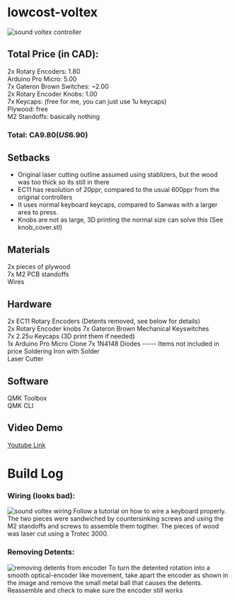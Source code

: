 # lowcost-voltex
![sound voltex controller](https://i.imgur.com/nk6UyFn.jpg)
## Total Price (in CAD):  
2x Rotary Encoders: 1.80  
Arduino Pro Micro: 5.00  
7x Gateron Brown Switches: ~2.00  
2x Rotary Encoder Knobs: 1.00  
7x Keycaps: (free for me, you can just use 1u keycaps)   
Plywood: free   
M2 Standoffs: basically nothing  
### Total: CA$9.80 (US$6.90)  

## Setbacks
* Original laser cutting outline assumed using stablizers, but the wood was too thick so its still in there   
* EC11 has resolution of 20ppr, compared to the usual 600ppr from the original controllers  
* It uses normal keyboard keycaps, compared to Sanwas with a larger area to press.  
* Knobs are not as large, 3D printing the normal size can solve this (See knob_cover.stl)  


## Materials
2x pieces of plywood  
7x M2 PCB standoffs  
Wires 

## Hardware

2x EC11 Rotary Encoders (Detents removed, see below for details)  
2x Rotary Encoder knobs
7x Gateron Brown Mechanical Keyswitches  
7x 2.25u Keycaps (3D print them if needed)  
1x Arduino Pro Micro Clone
7x 1N4148 Diodes
----- Items not included in price
Soldering Iron with Solder  
Laser Cutter  

## Software
QMK Toolbox  
QMK CLI

## Video Demo
[Youtube Link](https://youtu.be/W8n6pbJeWsM)

# Build Log
### Wiring (looks bad):
![sound voltex wiring](https://cdn.discordapp.com/attachments/482050809463439391/705934792167784518/IMG_20200501_063012.jpg)
Follow a tutorial on how to wire a keyboard properly. The two pieces were sandwiched by countersinking screws and using the M2 standoffs and screws to assemble them togther. The pieces of wood was laser cut using a Trotec 3000. 

### Removing Detents: 
![removing detents from encoder](https://cdn.discordapp.com/attachments/482050809463439391/705935024838541353/IMG_20200402_183047.jpg)
To turn the detented rotation into a smooth optical-encoder like movement, take apart the encoder as shown in the image and remove the small metal ball that causes the detents. Reassemble and check to make sure the encoder still works
